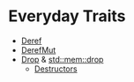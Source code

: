 # Everyday Traits

- [Deref](https://doc.rust-lang.org/std/ops/trait.Deref.html)
- [DerefMut](https://doc.rust-lang.org/std/ops/trait.DerefMut.html)
- [Drop](https://dev-doc.rust-lang.org/beta/std/ops/trait.Drop.html) & [std::mem::drop](https://doc.rust-lang.org/std/mem/fn.drop.html)
    - [Destructors](https://doc.rust-lang.org/reference/destructors.html)
